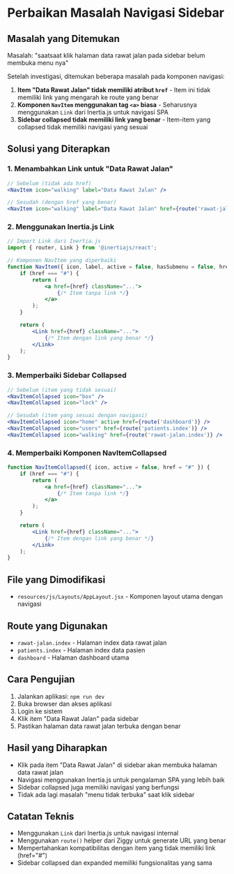 # Perbaikan Masalah Navigasi Sidebar

## Masalah yang Ditemukan

Masalah: "saatsaat klik halaman data rawat jalan pada sidebar belum membuka menu nya"

Setelah investigasi, ditemukan beberapa masalah pada komponen navigasi:

1. **Item "Data Rawat Jalan" tidak memiliki atribut `href`** - Item ini tidak memiliki link yang mengarah ke route yang benar
2. **Komponen `NavItem` menggunakan tag `<a>` biasa** - Seharusnya menggunakan `Link` dari Inertia.js untuk navigasi SPA
3. **Sidebar collapsed tidak memiliki link yang benar** - Item-item yang collapsed tidak memiliki navigasi yang sesuai

## Solusi yang Diterapkan

### 1. Menambahkan Link untuk "Data Rawat Jalan"

```jsx
// Sebelum (tidak ada href)
<NavItem icon="walking" label="Data Rawat Jalan" />

// Sesudah (dengan href yang benar)
<NavItem icon="walking" label="Data Rawat Jalan" href={route('rawat-jalan.index')} />
```

### 2. Menggunakan Inertia.js Link

```jsx
// Import Link dari Inertia.js
import { router, Link } from '@inertiajs/react';

// Komponen NavItem yang diperbaiki
function NavItem({ icon, label, active = false, hasSubmenu = false, href = "#" }) {
    if (href === "#") {
        return (
            <a href={href} className="...">
                {/* Item tanpa link */}
            </a>
        );
    }

    return (
        <Link href={href} className="...">
            {/* Item dengan link yang benar */}
        </Link>
    );
}
```

### 3. Memperbaiki Sidebar Collapsed

```jsx
// Sebelum (item yang tidak sesuai)
<NavItemCollapsed icon="box" />
<NavItemCollapsed icon="lock" />

// Sesudah (item yang sesuai dengan navigasi)
<NavItemCollapsed icon="home" active href={route('dashboard')} />
<NavItemCollapsed icon="users" href={route('patients.index')} />
<NavItemCollapsed icon="walking" href={route('rawat-jalan.index')} />
```

### 4. Memperbaiki Komponen NavItemCollapsed

```jsx
function NavItemCollapsed({ icon, active = false, href = "#" }) {
    if (href === "#") {
        return (
            <a href={href} className="...">
                {/* Item tanpa link */}
            </a>
        );
    }

    return (
        <Link href={href} className="...">
            {/* Item dengan link yang benar */}
        </Link>
    );
}
```

## File yang Dimodifikasi

- `resources/js/Layouts/AppLayout.jsx` - Komponen layout utama dengan navigasi

## Route yang Digunakan

- `rawat-jalan.index` - Halaman index data rawat jalan
- `patients.index` - Halaman index data pasien  
- `dashboard` - Halaman dashboard utama

## Cara Pengujian

1. Jalankan aplikasi: `npm run dev`
2. Buka browser dan akses aplikasi
3. Login ke sistem
4. Klik item "Data Rawat Jalan" pada sidebar
5. Pastikan halaman data rawat jalan terbuka dengan benar

## Hasil yang Diharapkan

- Klik pada item "Data Rawat Jalan" di sidebar akan membuka halaman data rawat jalan
- Navigasi menggunakan Inertia.js untuk pengalaman SPA yang lebih baik
- Sidebar collapsed juga memiliki navigasi yang berfungsi
- Tidak ada lagi masalah "menu tidak terbuka" saat klik sidebar

## Catatan Teknis

- Menggunakan `Link` dari Inertia.js untuk navigasi internal
- Menggunakan `route()` helper dari Ziggy untuk generate URL yang benar
- Mempertahankan kompatibilitas dengan item yang tidak memiliki link (href="#")
- Sidebar collapsed dan expanded memiliki fungsionalitas yang sama
